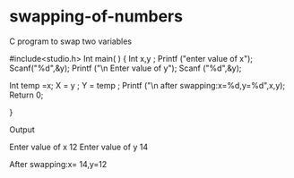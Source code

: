 # swapping-of-numbers
C program to swap two variables


#include<studio.h>
Int main( )
{
Int x,y ;
Printf ("enter value of x");
Scanf("%d",&y);
Printf ("\n Enter value of y");
Scanf ("%d",&y);

Int temp =x;
X = y ;
Y = temp ;
Printf ("\n after swapping:x=%d,y=%d",x,y);
Return 0;

}



Output

Enter value of x 12
Enter value of y 14

After swapping:x= 14,y=12

